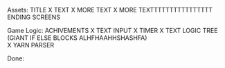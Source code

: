 Assets:
 TITLE
X TEXT
X MORE TEXT
X MORE TEXTTTTTTTTTTTTTTTT
 ENDING SCREENS

Game Logic:
 ACHIVEMENTS
X TEXT INPUT
X TIMER
X TEXT LOGIC TREE (GIANT IF ELSE BLOCKS ALHFHAAHHSHASHFA)\
X YARN PARSER

Done:

